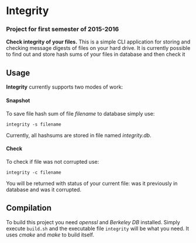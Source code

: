 # Integrity
### Project for first semester of 2015-2016

**Check integrity of your files.** This is a simple CLI application for storing and checking message digests of files on your hard drive. It is currently possible to find out and store hash sums of your files in database and then check it

## Usage
**Integrity** currently supports two modes of work:
#### Snapshot
To save file hash sum of file *filename* to database simply use:

```
integrity -s filename 
```

Currently, all hashsums are stored in file named *integrity.db*.

#### Check
To check if file was not corrupted use:

```
integrity -c filename
```

You will be returned with status of your current file: was it previously in database and was it corrupted.

## Compilation

To build this project you need *openssl* and *Berkeley DB* installed. Simply execute `build.sh` and the executable file `integrity` will be what you need. It uses *cmake* and *make* to build itself.